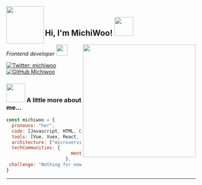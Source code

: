 <img align='left' src="https://michiwoo.netlify.app/static/31c06266ad7532c0c413883b288d7e6c/c0bbd/axolotl.png" width="100">
<h2> Hi, I'm MichiWoo! <img src="https://media.giphy.com/media/mGcNjsfWAjY5AEZNw6/giphy.gif" width="50"></h2>
<img align='right' src="https://user-images.githubusercontent.com/9165888/88354709-662f0e80-cd27-11ea-899a-470d68452f24.png" width="300">
<p><em>Frontend developer <img src="https://media.giphy.com/media/fYSnHlufseco8Fh93Z/giphy.gif" width="30">
</em></p>

[![Twitter: michiwoo](https://img.shields.io/twitter/follow/michiwoo?style=social)](https://twitter.com/michiwoo)
[![GitHub Michiwoo](https://img.shields.io/github/followers/Michiwoo?label=follow&style=social)](https://github.com/MichiWoo)

### <img src="https://media.giphy.com/media/VgCDAzcKvsR6OM0uWg/giphy.gif" width="50"> A little more about me...  

```javascript
const michiwoo = {
  pronouns: "her",
  code: [Javascript, HTML, CSS, Php],
  tools: [Vue, Vuex, React, Redux, Node, Sass],
  architecture: ["microservices", "event-driven", "design system pattern"],
  techCommunities: {
                        mentor: "Platzi"
                      },
 challenge: "Nothing for now"
}
```
---
